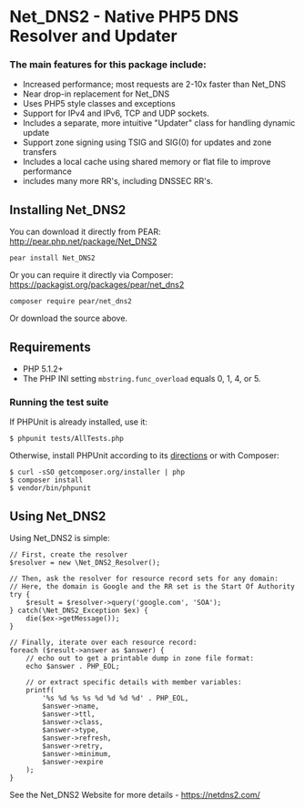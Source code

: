 # Net\_DNS2 - Native PHP5 DNS Resolver and Updater #

### The main features for this package include: ###

  * Increased performance; most requests are 2-10x faster than Net\_DNS
  * Near drop-in replacement for Net\_DNS
  * Uses PHP5 style classes and exceptions
  * Support for IPv4 and IPv6, TCP and UDP sockets.
  * Includes a separate, more intuitive "Updater" class for handling dynamic update
  * Support zone signing using TSIG and SIG(0) for updates and zone transfers
  * Includes a local cache using shared memory or flat file to improve performance
  * includes many more RR's, including DNSSEC RR's.


## Installing Net\_DNS2 ##

You can download it directly from PEAR: http://pear.php.net/package/Net_DNS2

```
pear install Net_DNS2
```

Or you can require it directly via Composer: https://packagist.org/packages/pear/net_dns2

```
composer require pear/net_dns2
```

Or download the source above.


## Requirements ##

* PHP 5.1.2+
* The PHP INI setting `mbstring.func_overload` equals 0, 1, 4, or 5.

### Running the test suite ###

If PHPUnit is already installed, use it:

```
$ phpunit tests/AllTests.php
```

Otherwise, install PHPUnit according to its [directions][1] or with Composer:

```
$ curl -sSO getcomposer.org/installer | php
$ composer install
$ vendor/bin/phpunit
```

## Using Net\_DNS2 ##

Using Net_DNS2 is simple:

```
// First, create the resolver
$resolver = new \Net_DNS2_Resolver();

// Then, ask the resolver for resource record sets for any domain:
// Here, the domain is Google and the RR set is the Start Of Authority
try {
    $result = $resolver->query('google.com', 'SOA');
} catch(\Net_DNS2_Exception $ex) {
    die($ex->getMessage());
}

// Finally, iterate over each resource record:
foreach ($result->answer as $answer) {
    // echo out to get a printable dump in zone file format:
    echo $answer . PHP_EOL;

    // or extract specific details with member variables:
    printf(
        '%s %d %s %s %d %d %d %d' . PHP_EOL,
        $answer->name,
        $answer->ttl,
        $answer->class,
        $answer->type,
        $answer->refresh,
        $answer->retry,
        $answer->minimum,
        $answer->expire
    );
}
```

See the Net\_DNS2 Website for more details - https://netdns2.com/

[1]: https://phpunit.de/manual/current/en/installation.html
